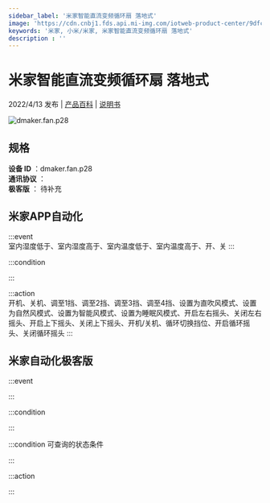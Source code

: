 ```yaml
---
sidebar_label: '米家智能直流变频循环扇 落地式'
image: 'https://cdn.cnbj1.fds.api.mi-img.com/iotweb-product-center/9dfcd14d65e7cf2ae592fe9db0565797_1643013600937.png?GalaxyAccessKeyId=AKVGLQWBOVIRQ3XLEW&Expires=9223372036854775807&Signature=2wBXeiUM5d2SgX6RchOqo8uTgPU='
keywords: '米家, 小米/米家, 米家智能直流变频循环扇 落地式'
description : ''
---
```

# 米家智能直流变频循环扇 落地式

2022/4/13 发布 | [产品百科](https://home.mi.com/webapp/content/baike/product/index.html?model=dmaker.fan.p28/) | [说明书](https://home.mi.com/views/introduction.html?model=dmaker.fan.p28&region=cn)

![dmaker.fan.p28](https://cdn.cnbj1.fds.api.mi-img.com/iotweb-product-center/9dfcd14d65e7cf2ae592fe9db0565797_1643013600937.png?GalaxyAccessKeyId=AKVGLQWBOVIRQ3XLEW&Expires=9223372036854775807&Signature=2wBXeiUM5d2SgX6RchOqo8uTgPU=)

## 规格  
> 
**设备 ID** ：dmaker.fan.p28  
**通讯协议** ：  
**极客版**  ： 待补充 


## 米家APP自动化  

:::event  
室内湿度低于、室内湿度高于、室内温度低于、室内温度高于、开、关
:::

:::condition  

:::

:::action   
开机、关机、调至1挡、调至2挡、调至3挡、调至4挡、设置为直吹风模式、设置为自然风模式、设置为智能风模式、设置为睡眠风模式、开启左右摇头、关闭左右摇头、开启上下摇头、关闭上下摇头、开机/关机、循环切换挡位、开启循环摇头、关闭循环摇头
:::

## 米家自动化极客版  

:::event  

:::

:::condition  

:::

:::condition 可查询的状态条件  

:::

:::action  

:::

        
